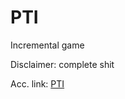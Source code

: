 # PTI
Incremental game

Disclaimer: complete shit

Acc. link: [PTI](https://worldsworstdeveloper.github.io/PTI/)
